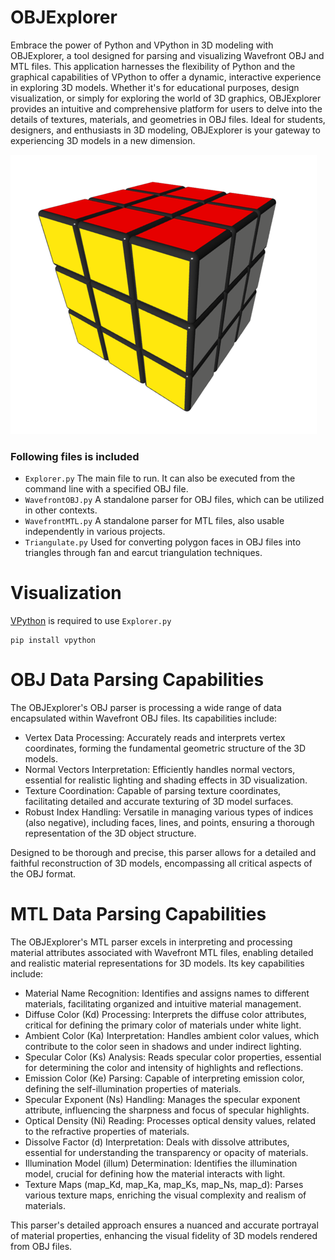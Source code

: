 # OBJExplorer
Embrace the power of Python and VPython in 3D modeling with OBJExplorer, a tool designed for parsing and visualizing Wavefront OBJ and MTL files. This application harnesses the flexibility of Python and the graphical capabilities of VPython to offer a dynamic, interactive experience in exploring 3D models. Whether it's for educational purposes, design visualization, or simply for exploring the world of 3D graphics, OBJExplorer provides an intuitive and comprehensive platform for users to delve into the details of textures, materials, and geometries in OBJ files. Ideal for students, designers, and enthusiasts in 3D modeling, OBJExplorer is your gateway to experiencing 3D models in a new dimension.

![OBJExplorer](https://github.com/StefanJohnsen/OBJExplorer/blob/main/objFiles/rubikcube.png)

### Following files is included
- `Explorer.py` The main file to run. It can also be executed from the command line with a specified OBJ file.
- `WavefrontOBJ.py` A standalone parser for OBJ files, which can be utilized in other contexts.
- `WavefrontMTL.py` A standalone parser for MTL files, also usable independently in various projects.
- `Triangulate.py` Used for converting polygon faces in OBJ files into triangles through fan and earcut triangulation techniques.

# Visualization
[VPython](https://pypi.org/project/vpython/) is required to use `Explorer.py`
```
pip install vpython
```
# OBJ Data Parsing Capabilities

The OBJExplorer's OBJ parser is processing a wide range of data encapsulated within Wavefront OBJ files. Its capabilities include:

- Vertex Data Processing: Accurately reads and interprets vertex coordinates, forming the fundamental geometric structure of the 3D models.
- Normal Vectors Interpretation: Efficiently handles normal vectors, essential for realistic lighting and shading effects in 3D visualization.
- Texture Coordination: Capable of parsing texture coordinates, facilitating detailed and accurate texturing of 3D model surfaces.
- Robust Index Handling: Versatile in managing various types of indices (also negative), including faces, lines, and points, ensuring a thorough representation of the 3D object structure.
  
Designed to be thorough and precise, this parser allows for a detailed and faithful reconstruction of 3D models, encompassing all critical aspects of the OBJ format.

# MTL Data Parsing Capabilities

The OBJExplorer's MTL parser excels in interpreting and processing material attributes associated with Wavefront MTL files, enabling detailed and realistic material representations for 3D models. Its key capabilities include:

- Material Name Recognition: Identifies and assigns names to different materials, facilitating organized and intuitive material management.
- Diffuse Color (Kd) Processing: Interprets the diffuse color attributes, critical for defining the primary color of materials under white light.
- Ambient Color (Ka) Interpretation: Handles ambient color values, which contribute to the color seen in shadows and under indirect lighting.
- Specular Color (Ks) Analysis: Reads specular color properties, essential for determining the color and intensity of highlights and reflections.
- Emission Color (Ke) Parsing: Capable of interpreting emission color, defining the self-illumination properties of materials.
- Specular Exponent (Ns) Handling: Manages the specular exponent attribute, influencing the sharpness and focus of specular highlights.
- Optical Density (Ni) Reading: Processes optical density values, related to the refractive properties of materials.
- Dissolve Factor (d) Interpretation: Deals with dissolve attributes, essential for understanding the transparency or opacity of materials.
- Illumination Model (illum) Determination: Identifies the illumination model, crucial for defining how the material interacts with light.
- Texture Maps (map_Kd, map_Ka, map_Ks, map_Ns, map_d): Parses various texture maps, enriching the visual complexity and realism of materials.

This parser's detailed approach ensures a nuanced and accurate portrayal of material properties, enhancing the visual fidelity of 3D models rendered from OBJ files.
